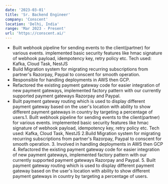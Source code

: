 ```yaml
---
date: '2023-03-01'
title: 'Sr. Backend Engineer'
company: 'Conscent'
location: 'Delhi, India'
range: 'Mar 2023 - Present'
url: 'https://conscent.ai/'
---
```


- Built webhook pipeline for sending events to the client(partner) for various events. implemented basic security features like hmac signature of webhook payload, idempotency key, retry policy etc. Tech used: Kafka, Cloud Task, NestJS
- Build Migration system for migrating recurring subscriptions from partner's Razorpay, Paypal to conscent for smooth operation.
- Responsible for handling deployments in AWS then GCP.
- Refactored the existing payment gateway code for easier integration of new payment gateways, implemented factory pattern with our currently supported payment gateways Razorpay and Paypal.
- Built payment gateway routing which is used to display different payment gateway based on the user's location with ability to show different payment gateways in country by targeting a percentage of users.1. Built webhook pipeline for sending events to the client(partner) for various events. implemented basic security features like hmac signature of webhook payload, idempotency key, retry policy etc. Tech used: Kafka, Cloud Task, NestJS 2.Build Migration system for migrating recurring subscriptions from partner's Razorpay, Paypal to conscent for smooth operation. 3. Involved in handling deployments in AWS then GCP 4. Refactored the existing payment gateway code for easier integration of new payment gateways, implemented factory pattern with our currently supported payment gateways Razorpay and Paypal. 5. Built payment gateway routing which is used to display different payment gateway based on the user's location with ability to show different payment gateways in country by targeting a percentage of users.
